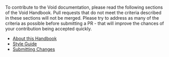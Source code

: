To contribute to the Void documentation, please read the following sections of
the Void Handbook. Pull requests that do not meet the criteria described in
these sections will not be merged. Please try to address as many of the criteria
as possible before submitting a PR - that will improve the chances of your
contribution being accepted quickly.

- [About this Handbook](https://docs.voidlinux.org/about-handbook/index.html)
- [Style
   Guide](https://docs.voidlinux.org/contributing/void-docs/style-guide.html)
- [Submitting
   Changes](https://docs.voidlinux.org/contributing/void-docs/submitting.html)
